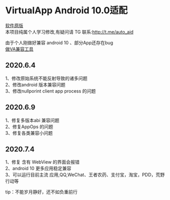  #    VirtualApp Android 10.0适配

[软件原版](https://github.com/asLody/VirtualApp)<br>
本项目纯属个人学习修改,有疑问请 TG 联系:http://t.me/auto_aid

由于个人刚做好兼容 android 10 、部分App还存在bug <br>
[做VA兼容工具](https://github.com/lx82319214/kooksh)

## 2020.6.4<br>
   1、修改原始系统不能反射导致的诸多问题<br>
   2、修改android 版本兼容问题<br>
   3、修改nullporint client app process 的问题<br>
   
## 2020.6.9<br>
   1、修复多版本abi 兼容问题<br>
   2、修复AppOps 的问题<br>
   3、修复各类兼容小问题<br>

## 2020.7.4<br>
   1、修复 含有 WebView 的界面会报错 <br>
   2、android 10 更多应用稳定兼容<br>
   3、可以运行目前主流 应用,QQ,WeChat、王者农药、支付宝，淘宝，PDD，荒野行动等<br>
   

   
tip：不能岁月静好，还不如负重前行
